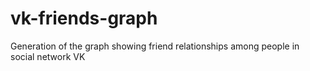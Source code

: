 # vk-friends-graph
Generation of the graph showing friend relationships among people in social network VK
